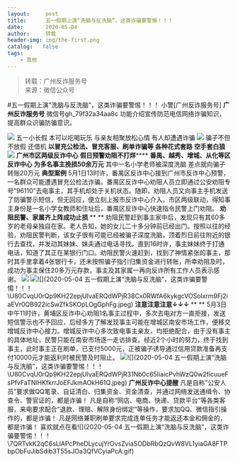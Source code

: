 ```yaml
---
layout:     post
title:      五一假期上演“洗脑与反洗脑”，这类诈骗要警惕！！！
date:       2020-05-04
author:     转载
header-img: img/the-first.png
catalog:   false
tags:
    - 其他
---
```


<blockquote><p>转载：广州反诈服务号<br>
来源：微信公众号</p></blockquote>

#五一假期上演“洗脑与反洗脑”，这类诈骗要警惕！！！
小警[广州反诈服务号]
**广州反诈服务号**
微信号gh_79f32a34aa8c
功能介绍宣传防范电信网络诈骗知识，提高群众识骗防骗意识。

![]({{site.baseurl}}/postimg/U80CvqU0rQrBOnSxVXXtOfZqhzsVksggpUiapfbGMIlMJb5mbAxuKc7O3NrfgT2kpibmJcz8cBTN4wSsBxzl1BOg.gif)
五一小长假
本可以吃喝玩乐
与亲友相聚放松心情
有人却遭遇诈骗
![]({{site.baseurl}}/postimg/U80CvqU0rQo6MkicF6jjAOS3C6GrUpWZps8lgNmxhbuzMnTZV8blcgvz0UZ8z2ibGZb8Ex6SlXibPR1LurEjcK20w.gif)
骗子不但不放假
还借机
**以****冒充公检法、冒充客服、刷单诈骗****等**
**各种花式套路**
**空手套白狼**
![]({{site.baseurl}}/postimg/U80CvqU0rQo6MkicF6jjAOS3C6GrUpWZpPCOAcfoupH90kibNfNQnjDPib5IuibDu9zLINANUdRo4HKicyRx3y0uNpA.jpeg)
**广州市区两级反诈中心**
****假日预警劝阻不打烊********
**番禺、越秀、增城、从化等区反诈中心**
**为多名事主挽损50余万元**
其中一名小学老师被深度洗脑
差点就向骗子转账20万元
**典型案例**
5月1日13时许，番禺区反诈中心接到广州市反诈中心预警，一名群众可能遭遇冒充公检法诈骗。番禺区反诈中心劝阻人员立即通过公安劝阻专号“96110”去电事主，其手机却处于关机状态。随即，劝阻人员又向事主手机发送了防骗警示短信，但无回应，便立刻上报市反诈中心介入，市区两级联动，得知事主身份是一名小学女教师和住址后，番禺区反诈中心快速指令民警上门劝阻。
**劝阻民警、家属齐上阵成功止损**
**
**
劝阻民警赶到事主家中后，发现只有其60多岁的老母亲独自在家。老人告知，她的女儿二十多分钟前已经出门。按照以往的经验，劝阻民警判断，该女子很有可能已经被骗子深度洗脑，顶着烈日前往附近的银行去查找，并发动其妹妹、妹夫通过电话寻找。直到16时许，事主妹妹终于打通电话，知道了其正在某银行门口。劝阻民警火速赶到，找到了神情紧张的事主，那时其手里拿着4张银行卡，还未按照骗子指引归集资金进行转账，所幸劝阻及时，成功为事主保住20多万元存款，事主及其家属一再向反诈所有工作人员表示感谢。
![]({{site.baseurl}}/postimg/U80CvqU0rQo6MkicF6jjAOS3C6GrUpWZpceFTWXm1SRiacXhFvSNtkjXhYIqQkgsSBm0piaA9iblibw1ZRCBITe5Yhg.png)
![]({{site.baseurl}}/postimg/U80CvqU0rQp9KH22epjUIvaERQdWPjR38oGOMlf0vsJgCGib7gicrGibStBJDAvrWrictUwMnaNqPOgUWa0JzhA48w.jpeg)![](2020-05-04
五一假期上演“洗脑与反洗脑”，这类诈骗要警惕！！！\\U80CvqU0rQp9KH22epjUIvaERQdWPjR38Cx0RWfA6kykgcVOSolxrm9Fj2iaEVr0QB922icSwZfkSKOpLOgGphFg.jpeg)
**注意注意注意↓↓↓**
**
**
5月3日中午11时许，黄埔区反诈中心劝阻1名事主过程中，多次去电对方一直拒接，发送短信警示也不予回应，后经多方了解发现事主可能在增城区南安市场工作，便移交增城反诈中心接力。增城反诈中心多次致电事主亲友，均拒绝配合，由于没有事主的具体地址，民警只能在南安市场逐一走访排查。经近2个小时的努力，终于找到事主，此时事主正在刷单，已支付5000元，正被骗子诱导通过信用贷款准备再支付10000元才能返利时被民警及时阻止。
![]({{site.baseurl}}/postimg/U80CvqU0rQp9KH22epjUIvaERQdWPjR3k2Fe6jmic3sHGhqqnkVCCJrxicDHiagqk0Qk6c3ETHpcfJe7fP7mJTZPA.jpeg)![](2020-05-04
五一假期上演“洗脑与反洗脑”，这类诈骗要警惕！！！\\U80CvqU0rQp9KH22epjUIvaERQdWPjR31Nb0c65IiaicPvhWzQ0w2ficuueFsPfvFaTNlHKfkrrJoEFJkmAOkH61Q.jpeg)
**广州反诈中心提醒**
凡是自称“公安人员”要求做QQ笔录、自证清白、归集资金、资金清查，并通过网络发送通缉令、协查令、警官证的，都是诈骗！
凡是自称“网店、电商、快递、贷款平台”等各类客服，来电要求配合“退款、理赔、解除身份绑定”等操作，要求加QQ、微信指引操作的，都是诈骗！
凡是网络兼职刷单要求完成连单任务才能返还本金和佣金的，都是诈骗！
喜欢就点在看![](2020-05-04
五一假期上演“洗脑与反洗脑”，这类诈骗要警惕！！！\\7QRTvkK2qC6sLlAPcPheDLycujYrOvsZviaSODbRbQzQvW8VL1yiaGA8FTPbpObFuJibSdib3T55sJOa3QfVCyiaPcA.gif)
